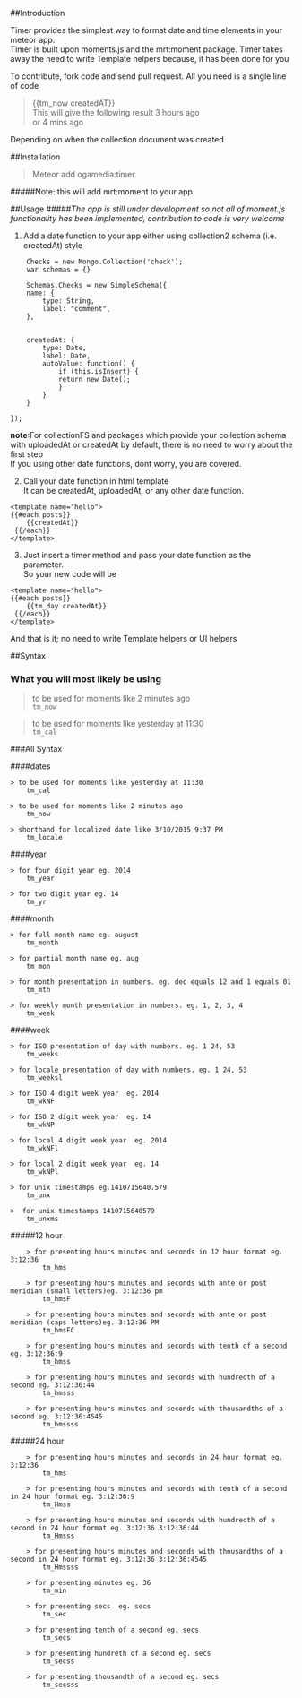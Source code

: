 ##Introduction

Timer provides the simplest way to format date and time elements in your meteor app.  
Timer is built upon moments.js and the mrt:moment package. Timer takes away the need to write Template helpers because, it has been done for you

To contribute, fork code and send pull request.
All you need is a single line of code
> {{tm_now createdAT}}  
This will give the following result
> 3 hours ago  
or
> 4 mins ago  

Depending on when the collection document was created

##Installation

> Meteor add ogamedia:timer

#####Note: this will add mrt:moment to your app

##Usage
#####_The app is still under development so not all of moment.js functionality has been implemented, contribution to code is very welcome_

1. Add a date function to your app either using collection2 schema (i.e. createdAt) style

```
	Checks = new Mongo.Collection('check');  
	var schemas = {}

	Schemas.Checks = new SimpleSchema({  
    name: {  
		type: String,  
		label: "comment",  
	},


	createdAt: {  
		type: Date,  
		label: Date,  
		autoValue: function() {  
			if (this.isInsert) {  
			return new Date();  
			}  
		}  
	}  

});

```
**note**:For collectionFS and packages which provide your collection schema with uploadedAt or createdAt by default, there is no need to worry about the first step  
  If you using other date functions, dont worry, you are covered.

2. Call your date function in html template  
  It can be createdAt, uploadedAt, or any other date function.  
```
<template name="hello">
{{#each posts}}
  	{{createdAt}}
 {{/each}}
</template>

```

3. Just insert a timer method and pass your date function as the parameter.  
  So your new code will be  
```
<template name="hello">
{{#each posts}}
  	{{tm_day createdAt}}
 {{/each}}
</template>

```
And that is it; no need to write Template helpers or UI helpers

##Syntax
### What you will most likely be using

> to be used for moments like 2 minutes ago  
		```tm_now```

> to be used for moments like yesterday at 11:30  
		```tm_cal```



###All Syntax

####dates

	> to be used for moments like yesterday at 11:30  
		tm_cal

	> to be used for moments like 2 minutes ago  
		tm_now

	> shorthand for localized date like 3/10/2015 9:37 PM  
		tm_locale
####year

	> for four digit year eg. 2014  
		tm_year

	> for two digit year eg. 14  
		tm_yr

####month

	> for full month name eg. august  
		tm_month

	> for partial month name eg. aug  
		tm_mon

	> for month presentation in numbers. eg. dec equals 12 and 1 equals 01  
		tm_mth

	> for weekly month presentation in numbers. eg. 1, 2, 3, 4  
		tm_week

####week

	> for ISO presentation of day with numbers. eg. 1 24, 53  
		tm_weeks

	> for locale presentation of day with numbers. eg. 1 24, 53  
		tm_weeksl

	> for ISO 4 digit week year  eg. 2014  
		tm_wkNF

	> for ISO 2 digit week year  eg. 14  
		tm_wkNP

	> for local 4 digit week year  eg. 2014  
		tm_wkNFl

	> for local 2 digit week year  eg. 14  
		tm_wkNPl

	> for unix timestamps eg.1410715640.579  
		tm_unx

	>  for unix timestamps 1410715640579  
		tm_unxms

#####12 hour 

		> for presenting hours minutes and seconds in 12 hour format eg. 3:12:36   
			tm_hms

		> for presenting hours minutes and seconds with ante or post meridian (small letters)eg. 3:12:36 pm   
			tm_hmsF

		> for presenting hours minutes and seconds with ante or post meridian (caps letters)eg. 3:12:36 PM   
			tm_hmsFC

		> for presenting hours minutes and seconds with tenth of a second eg. 3:12:36:9   
			tm_hmss

		> for presenting hours minutes and seconds with hundredth of a second eg. 3:12:36:44   
			tm_hmsss

		> for presenting hours minutes and seconds with thousandths of a second eg. 3:12:36:4545   
			tm_hmssss

#####24 hour

		> for presenting hours minutes and seconds in 24 hour format eg. 3:12:36  
			tm_hms

		> for presenting hours minutes and seconds with tenth of a second in 24 hour format eg. 3:12:36:9  
			tm_Hmss

		> for presenting hours minutes and seconds with hundredth of a second in 24 hour format eg. 3:12:36 3:12:36:44  
			tm_Hmsss

		> for presenting hours minutes and seconds with thousandths of a second in 24 hour format eg. 3:12:36 3:12:36:4545  
			tm_Hmssss

		> for presenting minutes eg. 36  
			tm_min

		> for presenting secs  eg. secs  
			tm_sec

		> for presenting tenth of a second eg. secs  
			tm_secs

		> for presenting hundreth of a second eg. secs  
			tm_secss

		> for presenting thousandth of a second eg. secs  
			tm_secsss



